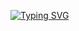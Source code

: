 [![Typing SVG](https://readme-typing-svg.herokuapp.com?color=%235A09F7&lines=1000-7)](https://git.io/typing-svg)
